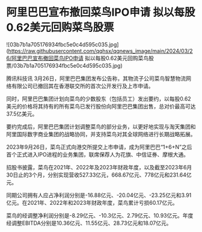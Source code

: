 # 阿里巴巴宣布撤回菜鸟IPO申请 拟以每股0.62美元回购菜鸟股票

![03b7b1a705176934fbc5e0c4d595c035.jpg](https://raw.githubusercontent.com/qqhsx/qqnews_image/main/2024/03/26/阿里巴巴宣布撤回菜鸟IPO申请 拟以每股0.62美元回购菜鸟股票/03b7b1a705176934fbc5e0c4d595c035.jpg)

腾讯科技讯 3月26日，阿里巴巴集团发布公告称，其物流子公司菜鸟智慧物流网络有限公司已撤回其在香港联交所的首次公开发行及上市申请。

同时，阿里巴巴集团计划向菜鸟的少数股东（包括员工）发出要约，以每股0.62美元的价格将其持有的所有菜鸟已发行股份向阿里巴巴集团出售，总对价最高可达37.5亿美元。

要约完成后，阿里巴巴集团计划调整菜鸟的部分业务，以更好地实现与淘天集团和阿里国际数字商业集团的战略协同，并支持菜鸟对其全球网络进行长期战略拓展。

2023年9月26日，菜鸟正式向港交所提交上市申请，成为阿里巴巴“1+6+N”之后首个正式进入IPO进程的业务集团，联席保荐人为花旗、中信证券、摩根大通。

招股书披露，菜鸟在2021年、2022年及2023年财政年度，以及截至2023年6月30日止的3个月，分别实现营收527.33亿元，668.67亿元、778亿元和231.64亿元。

同期公司拥有人应占净利润分别是-16.88亿元、-20.04亿元、-23.25亿元和3.91亿元。在2021年、2022年和2023年财政年度，菜鸟累计亏损60.17亿元。

菜鸟的经调整净利润分别是-8.29亿元、-10.3亿元、2.79亿元、10.93亿元。年度经调整EBITDA分别是10.36亿元、11.55亿元、28.73亿元和18.07亿元。


